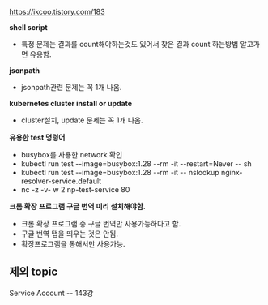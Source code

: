 

https://ikcoo.tistory.com/183

**shell script**

- 특정 문제는 결과를 count해야하는것도 있어서 찾은 결과 count 하는방법 알고가면 유용함.

**jsonpath** 

- jsonpath관련 문제는 꼭 1개 나옴.

**kubernetes cluster install or update**

- cluster설치, update 문제는 꼭 1개 나옴.

**유용한 test 명령어**

- busybox를 사용한 network 확인
- kubectl run test --image=busybox:1.28 --rm -it --restart=Never -- sh
- kubectl run test --image=busybox:1.28 --rm -it -- nslookup nginx-resolver-service.default
- nc -z -v- w 2 np-test-service 80

**크롬 확장 프로그램 구글 번역 미리 설치해야함.**

- 크롬 확장 프로그램 중 구글 번역만 사용가능하다고 함.
- 구글 번역 탭을 띄우는 것은 안됨.
- 확장프로그램을 통해서만 사용가능.

 





## 제외 topic

Service Account -- 143강



